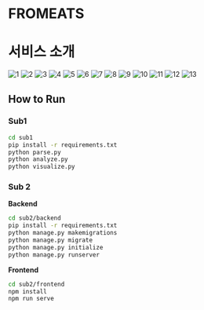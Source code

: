 # FROMEATS

# 서비스 소개

![1](./metadata_description/1.png)
![2](./metadata_description/2.png)
![3](./metadata_description/3.png)
![4](./metadata_description/4.png)
![5](./metadata_description/5.png)
![6](./metadata_description/6.png)
![7](./metadata_description/7.png)
![8](./metadata_description/8.png)
![9](./metadata_description/9.png)
![10](./metadata_description/10.png)
![11](./metadata_description/11.png)
![12](./metadata_description/12.png)
![13](./metadata_description/13.png)


## How to Run

### Sub1

```sh
cd sub1
pip install -r requirements.txt
python parse.py
python analyze.py
python visualize.py
```

### Sub 2

**Backend**

```sh
cd sub2/backend
pip install -r requirements.txt
python manage.py makemigrations
python manage.py migrate
python manage.py initialize
python manage.py runserver
```

**Frontend**

```sh
cd sub2/frontend
npm install
npm run serve
```
